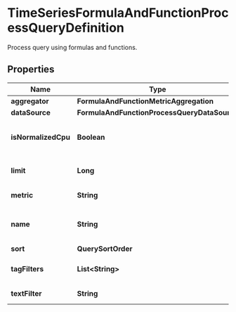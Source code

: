 

# TimeSeriesFormulaAndFunctionProcessQueryDefinition

Process query using formulas and functions.
## Properties

Name | Type | Description | Notes
------------ | ------------- | ------------- | -------------
**aggregator** | **FormulaAndFunctionMetricAggregation** |  |  [optional]
**dataSource** | **FormulaAndFunctionProcessQueryDataSource** |  | 
**isNormalizedCpu** | **Boolean** | Whether to normalize the CPU percentages. |  [optional]
**limit** | **Long** | Number of hits to return. |  [optional]
**metric** | **String** | Process metric name. | 
**name** | **String** | Name of query for use in formulas. |  [optional]
**sort** | **QuerySortOrder** |  |  [optional]
**tagFilters** | **List&lt;String&gt;** | An array of tags to filter by. |  [optional]
**textFilter** | **String** | Text to use as filter. |  [optional]



